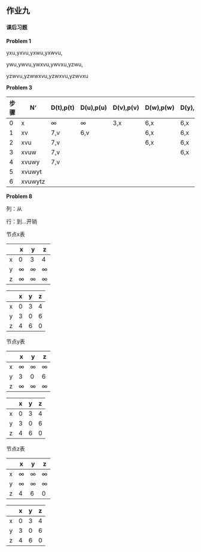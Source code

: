 ## 作业九

#### 课后习题

**Problem 1**

yxu,yxvu,yxwu,yxwvu,

ywu,ywvu,ywxvu,ywvxu,yzwu,

yzwvu,yzwwxvu,yzwxvu,yzwvxu



**Problem 3**

| 步骤 | N‘      | D(t),p(t) | D(u),p(u) | D(v),p(v) | D(w),p(w) | D(y),p(y) | D(z),p(z) |
| ---- | ------- | --------- | --------- | --------- | --------- | --------- | --------- |
| 0    | x       | ∞         | ∞         | 3,x       | 6,x       | 6,x       | 8,x       |
| 1    | xv      | 7,v       | 6,v       |           | 6,x       | 6,x       | 8,x       |
| 2    | xvu     | 7,v       |           |           | 6,x       | 6,x       | 8,x       |
| 3    | xvuw    | 7,v       |           |           |           | 6,x       | 8,x       |
| 4    | xvuwy   | 7,v       |           |           |           |           | 8,x       |
| 5    | xvuwyt  |           |           |           |           |           | 8,x       |
| 6    | xvuwytz |           |           |           |           |           |           |



**Problem 8**

列：从

行：到…开销

节点x表

|      | x    | y    | z    |
| ---- | ---- | ---- | ---- |
| x    | 0    | 3    | 4    |
| y    | ∞    | ∞    | ∞    |
| z    | ∞    | ∞    | ∞    |

|      | x    | y    | z    |
| ---- | ---- | ---- | ---- |
| x    | 0    | 3    | 4    |
| y    | 3    | 0    | 6    |
| z    | 4    | 6    | 0    |

节点y表

|      | x    | y    | z    |
| ---- | ---- | ---- | ---- |
| x    | ∞    | ∞    | ∞    |
| y    | 3    | 0    | 6    |
| z    | ∞    | ∞    | ∞    |

|      | x    | y    | z    |
| ---- | ---- | ---- | ---- |
| x    | 0    | 3    | 4    |
| y    | 3    | 0    | 6    |
| z    | 4    | 6    | 0    |

节点z表

|      | x    | y    | z    |
| ---- | ---- | ---- | ---- |
| x    | ∞    | ∞    | ∞    |
| y    | ∞    | ∞    | ∞    |
| z    | 4    | 6    | 0    |

|      | x    | y    | z    |
| ---- | ---- | ---- | ---- |
| x    | 0    | 3    | 4    |
| y    | 3    | 0    | 6    |
| z    | 4    | 6    | 0    |